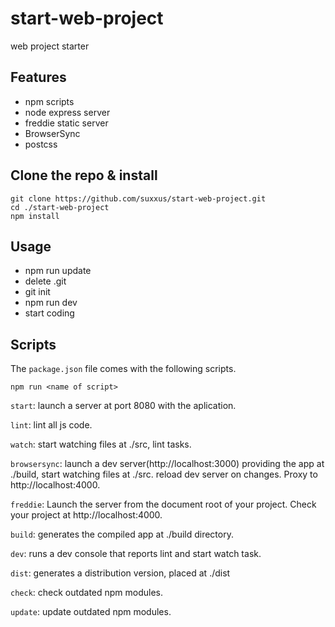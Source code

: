 # start-web-project
web project starter

## Features ###
* npm scripts
* node express server
* freddie static server
* BrowserSync
* postcss

## Clone the repo & install
```
git clone https://github.com/suxxus/start-web-project.git
cd ./start-web-project
npm install
```
## Usage
* npm run update
* delete .git
* git init
* npm run dev
* start coding

## Scripts
The `package.json` file comes with the following scripts.

`npm run <name of script>`

`start`: launch a server at port 8080  with the aplication.

`lint`: lint all js code.

`watch`: start watching files at ./src, lint tasks.

`browsersync`: launch a dev server(http://localhost:3000) providing the app at ./build, start watching files at ./src. reload dev server on changes. Proxy to http://localhost:4000.

`freddie`: Launch the server from the document root of your project. Check your project at http://localhost:4000.

`build`: generates the compiled app at ./build directory.

`dev`:  runs a dev console that reports lint and start watch task.

`dist`: generates a distribution version, placed at ./dist

`check`: check outdated npm modules.

`update`: update outdated npm modules.
